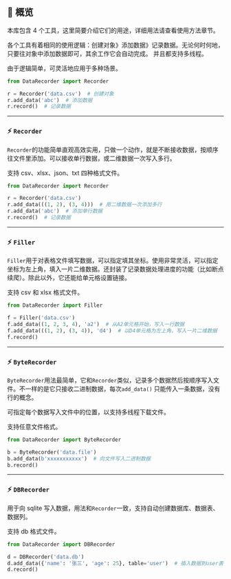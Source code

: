 ## 🎇 概览

本库包含 4 个工具，这里简要介绍它们的用途，详细用法请查看使用方法章节。

各个工具有着相同的使用逻辑：创建对象》添加数据》记录数据。无论何时何地，只要往对象中添加数据即可，其余工作它会自动完成。 并且都支持多线程。

由于逻辑简单，可灵活地应用于多种场景。

```python
from DataRecorder import Recorder

r = Recorder('data.csv')  # 创建对象
r.add_data('abc')  # 添加数据
r.record()  # 记录数据
```

---

### ⚡ `Recorder`

`Recorder`的功能简单直观高效实用，只做一个动作，就是不断接收数据，按顺序往文件里添加。可以接收单行数据，或二维数据一次写入多行。

支持 csv、xlsx、json、txt 四种格式文件。

```python
from DataRecorder import Recorder

r = Recorder('data.csv')
r.add_data(((1, 2), (3, 4)))  # 用二维数据一次添加多行
r.add_data('abc')  # 添加单行数据
r.record()  # 记录数据
```

---

### ⚡ `Filler`

`Filler`用于对表格文件填写数据，可以指定填其坐标。使用非常灵活，可以指定坐标为左上角，填入一片二维数据。还封装了记录数据处理进度的功能（比如断点续爬）。除此以外，它还能给单元格设置链接。

支持 csv 和 xlsx 格式文件。

```python
from DataRecorder import Filler

f = Filler('data.csv')
f.add_data((1, 2, 3, 4), 'a2')  # 从A2单元格开始，写入一行数据
f.add_data(((1, 2), (3, 4)), 'd4')  # 以D4单元格为左上角，写入一片二维数据
f.record()
```

---

### ⚡ `ByteRecorder`

`ByteRecorder`用法最简单，它和`Recorder`类似，记录多个数据然后按顺序写入文件。不一样的是它只接收二进制数据，每次`add_data()`
只能传入一条数据，没有行的概念。

可指定每个数据写入文件中的位置，以支持多线程下载文件。

支持任意文件格式。

```python
from DataRecorder import ByteRecorder

b = ByteRecorder('data.file')
b.add_data(b'xxxxxxxxxxx')  # 向文件写入二进制数据
b.record()
```

---

### ⚡ `DBRecorder`

用于向 sqlite 写入数据，用法和`Recorder`一致，支持自动创建数据库、数据表、数据列。

支持 db 格式文件。

```python
from DataRecorder import DBRecorder

d = DBRecorder('data.db')
d.add_data({'name': '张三', 'age': 25}, table='user')  # 插入数据到user表
d.record()
```